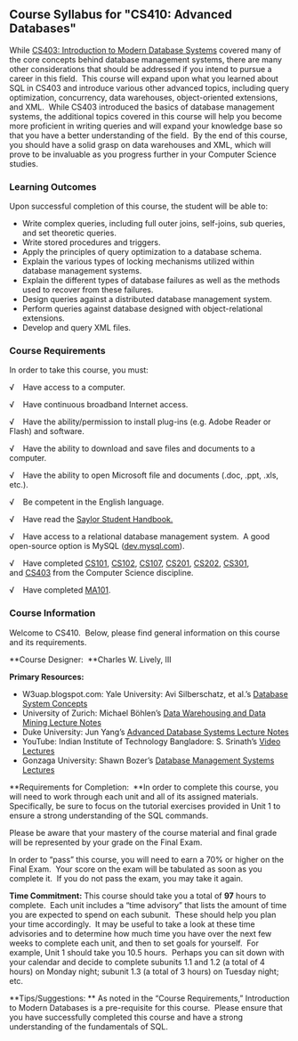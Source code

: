 Course Syllabus for "CS410: Advanced Databases"
-----------------------------------------------

While [CS403: Introduction to Modern Database
Systems](http://www.saylor.org/courses/cs403/) covered many of the core
concepts behind database management systems, there are many other
considerations that should be addressed if you intend to pursue a career
in this field.  This course will expand upon what you learned about SQL
in CS403 and introduce various other advanced topics, including query
optimization, concurrency, data warehouses, object-oriented extensions,
and XML.  While CS403 introduced the basics of database management
systems, the additional topics covered in this course will help you
become more proficient in writing queries and will expand your knowledge
base so that you have a better understanding of the field.  By the end
of this course, you should have a solid grasp on data warehouses and
XML, which will prove to be invaluable as you progress further in your
Computer Science studies.

### Learning Outcomes

Upon successful completion of this course, the student will be able to:

-   Write complex queries, including full outer joins, self-joins, sub
    queries, and set theoretic queries.
-   Write stored procedures and triggers.
-   Apply the principles of query optimization to a database schema.
-   Explain the various types of locking mechanisms utilized within
    database management systems.
-   Explain the different types of database failures as well as the
    methods used to recover from these failures.
-   Design queries against a distributed database management system.
-   Perform queries against database designed with object-relational
    extensions.
-   Develop and query XML files.

### Course Requirements

In order to take this course, you must:  
  
 √    Have access to a computer.  
  
 √    Have continuous broadband Internet access.  
  
 √    Have the ability/permission to install plug-ins (e.g. Adobe Reader
or Flash) and software.  
  
 √    Have the ability to download and save files and documents to a
computer.  
  
 √    Have the ability to open Microsoft file and documents (.doc, .ppt,
.xls, etc.).  
  
 √    Be competent in the English language.  
  
 √    Have read the [Saylor Student
Handbook.](http://www.saylor.org/site/wp-content/uploads/2012/05/Saylor-StudentHandbook.pdf)  
  
 √    Have access to a relational database management system.  A good
open-source option is MySQL ([dev.mysql.com](http://dev.mysql.com)).  
  
 √    Have completed [CS101](http://www.saylor.org/courses/cs101/),
[CS102](http://www.saylor.org/courses/cs102/),
[CS107](http://www.saylor.org/courses/cs107/),
[CS201](http://www.saylor.org/courses/cs201/),
[CS202](http://www.saylor.org/courses/cs202/),
[CS301](http://www.saylor.org/courses/cs301/),
and [CS403](http://www.saylor.org/courses/cs403/) from the Computer
Science discipline.  
  
 √    Have completed [MA101](http://www.saylor.org/courses/ma101-exc).

### Course Information

Welcome to CS410.  Below, please find general information on this course
and its requirements. 

**Course Designer:  **Charles W. Lively, III

**Primary Resources:**

-   W3uap.blogspot.com: Yale University: Avi Silberschatz, et al.’s
    [Database System
    Concepts](http://w3uap.blogspot.com/2010/08/database-system-concepts-avi.html)
-   University of Zurich: Michael Böhlen’s [Data Warehousing and Data
    Mining Lecture
    Notes](https://files.ifi.uzh.ch/boehlen/dis/teaching/DWDM08/#Lectures)
-   Duke University: Jun Yang’s [Advanced Database Systems Lecture
    Notes](http://www.cs.duke.edu/courses/spring05/cps216/LectureNotes.html)
-   YouTube: Indian Institute of Technology Bangladore: S. Srinath’s
    [Video Lectures](http://www.youtube.com/watch?v=GYQZpYEaNvk)
-   Gonzaga University: Shawn Bozer’s [Database Management Systems
    Lectures](http://www.cs.gonzaga.edu/~bowers/courses/cpsc421-f09/)

**Requirements for Completion:  **In order to complete this course, you
will need to work through each unit and all of its assigned materials. 
Specifically, be sure to focus on the tutorial exercises provided in
Unit 1 to ensure a strong understanding of the SQL commands.

Please be aware that your mastery of the course material and final grade
will be represented by your grade on the Final Exam.

In order to “pass” this course, you will need to earn a 70% or higher on
the Final Exam.  Your score on the exam will be tabulated as soon as you
complete it.  If you do not pass the exam, you may take it again.

**Time Commitment:** This course should take you a total of **97** hours
to complete.  Each unit includes a “time advisory” that lists the amount
of time you are expected to spend on each subunit.  These should help
you plan your time accordingly.  It may be useful to take a look at
these time advisories and to determine how much time you have over the
next few weeks to complete each unit, and then to set goals for
yourself.  For example, Unit 1 should take you 10.5 hours.  Perhaps you
can sit down with your calendar and decide to complete subunits 1.1 and
1.2 (a total of 4 hours) on Monday night; subunit 1.3 (a total of 3
hours) on Tuesday night; etc.

**Tips/Suggestions: ** As noted in the “Course Requirements,”
Introduction to Modern Databases is a pre-requisite for this course. 
Please ensure that you have successfully completed this course and have
a strong understanding of the fundamentals of SQL.
